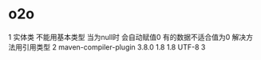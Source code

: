 # o2o
1 实体类 不能用基本类型  当为null时 会自动赋值0 有的数据不适合值为0   解决方法用引用类型
2<plugin>
           <artifactId>maven-compiler-plugin</artifactId>
           <version>3.8.0</version>
           <configuration>
             <source>1.8</source>
             <target>1.8</target>
             <encoding>UTF-8</encoding>
           </configuration>
         </plugin>
3